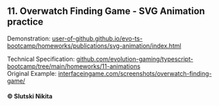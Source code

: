 ##  11. Overwatch Finding Game - SVG Animation practice 
Demonstration: [user-of-github.github.io/evo-ts-bootcamp/homeworks/publications/svg-animation/index.html](https://user-of-github.github.io/evo-ts-bootcamp/homeworks/publications/svg-animation/index.html)  


Technical Specification: [github.com/evolution-gaming/typescript-bootcamp/tree/main/homeworks/11-animations](https://github.com/evolution-gaming/typescript-bootcamp/tree/main/homeworks/11-animations)  
Original Example: [interfaceingame.com/screenshots/overwatch-finding-game/](https://interfaceingame.com/screenshots/overwatch-finding-game/)
#### © Slutski Nikita
